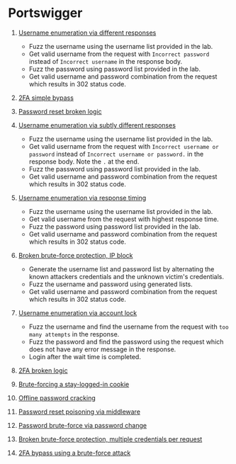 # Portswigger
1. [Username enumeration via different responses](https://portswigger.net/web-security/authentication/password-based/lab-username-enumeration-via-different-responses)
   - Fuzz the username using the username list provided in the lab.
   - Get valid username from the request with `Incorrect password` instead of `Incorrect username` in the response body.
   - Fuzz the password using password list provided in the lab.
   - Get valid username and password combination from the request which results in 302 status code.

2.  [2FA simple bypass](https://portswigger.net/web-security/authentication/multi-factor/lab-2fa-simple-bypass)

3.  [Password reset broken logic](https://portswigger.net/web-security/authentication/other-mechanisms/lab-password-reset-broken-logic)

4. [Username enumeration via subtly different responses](https://portswigger.net/web-security/authentication/password-based/lab-username-enumeration-via-subtly-different-responses)
   - Fuzz the username using the username list provided in the lab.
   - Get valid username from the request with `Incorrect username or password` instead of `Incorrect username or password.` in the response body. Note the `.` at the end.
   - Fuzz the password using password list provided in the lab.
   - Get valid username and password combination from the request which results in 302 status code.

5. [Username enumeration via response timing](https://portswigger.net/web-security/authentication/password-based/lab-username-enumeration-via-response-timing)
   - Fuzz the username using the username list provided in the lab.
   - Get valid username from the request with highest response time.
   - Fuzz the password using password list provided in the lab.
   - Get valid username and password combination from the request which results in 302 status code.

6. [Broken brute-force protection, IP block](https://portswigger.net/web-security/authentication/password-based/lab-broken-bruteforce-protection-ip-block)
   - Generate the username list and password list by alternating the known attackers credentials and the unknown victim's credentials.
   - Fuzz the username and password using generated lists.
   - Get valid username and password combination from the request which results in 302 status code.


7. [Username enumeration via account lock](https://portswigger.net/web-security/authentication/password-based/lab-username-enumeration-via-account-lock)
   - Fuzz the username and find the username from the request with `too many attempts` in the response.
   - Fuzz the password and find the password using the request which does not have any error message in the response.
   - Login after the wait time is completed.

8.  [2FA broken logic](https://portswigger.net/web-security/authentication/multi-factor/lab-2fa-broken-logic)

9.  [Brute-forcing a stay-logged-in cookie](https://portswigger.net/web-security/authentication/other-mechanisms/lab-brute-forcing-a-stay-logged-in-cookie)

10. [Offline password cracking](https://portswigger.net/web-security/authentication/other-mechanisms/lab-offline-password-cracking)

11. [Password reset poisoning via middleware](https://portswigger.net/web-security/authentication/other-mechanisms/lab-password-reset-poisoning-via-middleware)

12. [Password brute-force via password change](https://portswigger.net/web-security/authentication/other-mechanisms/lab-password-brute-force-via-password-change)

13. [Broken brute-force protection, multiple credentials per request](https://portswigger.net/web-security/authentication/password-based/lab-broken-brute-force-protection-multiple-credentials-per-request)

14. [2FA bypass using a brute-force attack](https://portswigger.net/web-security/authentication/multi-factor/lab-2fa-bypass-using-a-brute-force-attack)
